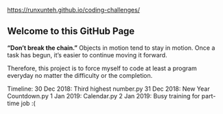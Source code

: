 https://runxunteh.github.io/coding-challenges/

## Welcome to this GitHub Page

**“Don’t break the chain.”**
Objects in motion tend to stay in motion. Once a task has begun, it’s easier to continue moving it forward.

Therefore, this project is to force myself to code at least a program everyday no matter the difficulty or the completion.

Timeline:
30 Dec 2018: Third highest number.py
31 Dec 2018: New Year Countdown.py
1 Jan 2019: Calendar.py
2 Jan 2019: Busy training for part-time job :(
